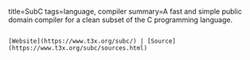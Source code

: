 title=SubC
tags=language, compiler
summary=A fast and simple public domain compiler for a clean subset of the C programming language.
~~~~~~

[Website](https://www.t3x.org/subc/) | [Source](https://www.t3x.org/subc/sources.html)

